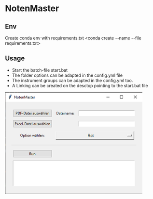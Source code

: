 # NotenMaster

## Env
Create conda env with requirements.txt
<conda create --name <env> --file requirements.txt>

## Usage
- Start the batch-file start.bat
- The folder options can be adapted in the config.yml file
- The instrument groups can be adapted in the config.yml too.
- A Linking can be created on the desctop pointing to the start.bat file

![alt text](gui.png)